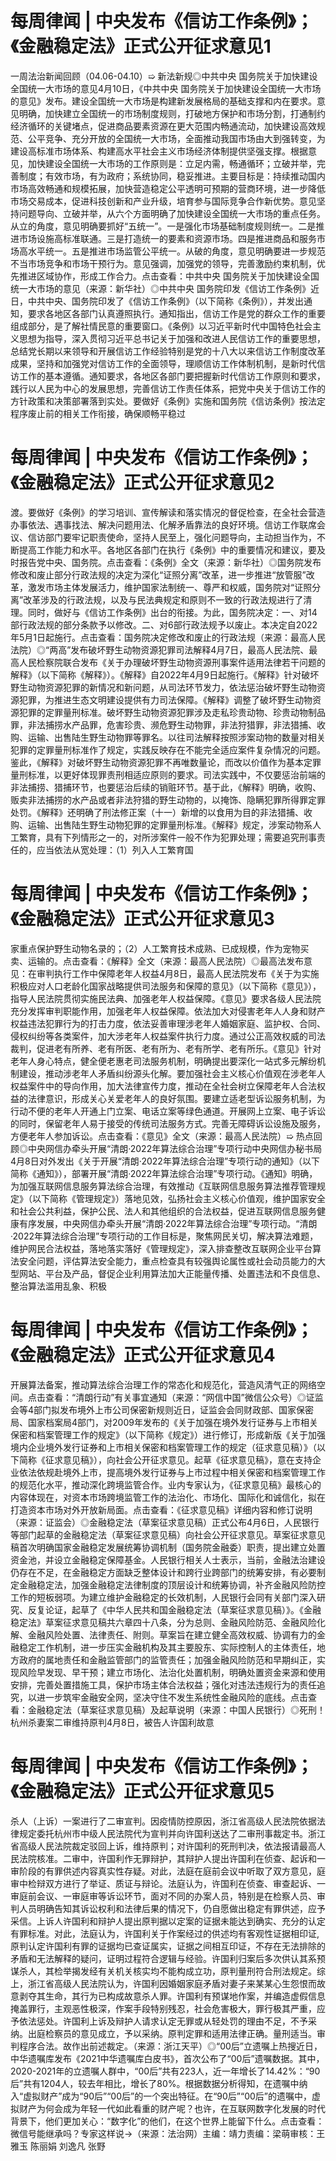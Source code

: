# 每周律闻 | 中央发布《信访工作条例》；《金融稳定法》正式公开征求意见1

一周法治新闻回顾（04.06-04.10）➯ 新法新规◎中共中央 国务院关于加快建设全国统一大市场的意见4月10日，《中共中央 国务院关于加快建设全国统一大市场的意见》发布。建设全国统一大市场是构建新发展格局的基础支撑和内在要求。意见明确，加快建立全国统一的市场制度规则，打破地方保护和市场分割，打通制约经济循环的关键堵点，促进商品要素资源在更大范围内畅通流动，加快建设高效规范、公平竞争、充分开放的全国统一大市场，全面推动我国市场由大到强转变，为建设高标准市场体系、构建高水平社会主义市场经济体制提供坚强支撑。根据意见，加快建设全国统一大市场的工作原则是：立足内需，畅通循环；立破并举，完善制度；有效市场，有为政府；系统协同，稳妥推进。主要目标是：持续推动国内市场高效畅通和规模拓展，加快营造稳定公平透明可预期的营商环境，进一步降低市场交易成本，促进科技创新和产业升级，培育参与国际竞争合作新优势。意见坚持问题导向、立破并举，从六个方面明确了加快建设全国统一大市场的重点任务。从立的角度，意见明确要抓好“五统一”。一是强化市场基础制度规则统一。二是推进市场设施高标准联通。三是打造统一的要素和资源市场。四是推进商品和服务市场高水平统一。五是推进市场监管公平统一。从破的角度，意见明确要进一步规范不当市场竞争和市场干预行为。意见强调，加强党的领导，完善激励约束机制，优先推进区域协作，形成工作合力。点击查看：中共中央 国务院关于加快建设全国统一大市场的意见（来源：新华社）◎中共中央 国务院印发《信访工作条例》近日，中共中央、国务院印发了《信访工作条例》（以下简称《条例》），并发出通知，要求各地区各部门认真遵照执行。通知指出，信访工作是党的群众工作的重要组成部分，是了解社情民意的重要窗口。《条例》以习近平新时代中国特色社会主义思想为指导，深入贯彻习近平总书记关于加强和改进人民信访工作的重要思想，总结党长期以来领导和开展信访工作经验特别是党的十八大以来信访工作制度改革成果，坚持和加强党对信访工作的全面领导，理顺信访工作体制机制，是新时代信访工作的基本遵循。通知要求，各地区各部门要把握新时代信访工作原则和要求，践行以人民为中心的发展思想，完善信访工作责任体系，把党中央关于信访工作的方针政策和决策部署落到实处。要做好《条例》实施和国务院《信访条例》按法定程序废止前的相关工作衔接，确保顺畅平稳过

# 每周律闻 | 中央发布《信访工作条例》；《金融稳定法》正式公开征求意见2

渡。要做好《条例》的学习培训、宣传解读和落实情况的督促检查，在全社会营造办事依法、遇事找法、解决问题用法、化解矛盾靠法的良好环境。信访工作联席会议、信访部门要牢记职责使命，坚持人民至上，强化问题导向，主动担当作为，不断提高工作能力和水平。各地区各部门在执行《条例》中的重要情况和建议，要及时报告党中央、国务院。点击查看：《条例》全文（来源：新华社）◎国务院发布修改和废止部分行政法规的决定为深化“证照分离”改革，进一步推进“放管服”改革，激发市场主体发展活力，维护国家法制统一、尊严和权威，国务院对“证照分离”改革涉及的行政法规，以及与民法典规定和原则不一致的行政法规进行了清理。同时，做好与《信访工作条例》出台的衔接。为此，国务院决定：一、对14部行政法规的部分条款予以修改。二、对6部行政法规予以废止。本决定自2022年5月1日起施行。点击查看：国务院决定修改和废止的行政法规（来源：最高人民法院）◎“两高”发布破坏野生动物资源犯罪司法解释4月7日，最高人民法院、最高人民检察院联合发布《关于办理破坏野生动物资源刑事案件适用法律若干问题的解释》（以下简称《解释》）。《解释》自2022年4月9日起施行。《解释》针对破坏野生动物资源犯罪的新情况和新问题，从司法环节发力，依法惩治破坏野生动物资源犯罪，为推进生态文明建设提供有力司法保障。《解释》调整了破坏野生动物资源犯罪的定罪量刑标准。破坏野生动物资源犯罪涉及走私珍贵动物、珍贵动物制品罪，非法捕捞水产品罪，危害珍贵、濒危野生动物罪，非法狩猎罪，非法猎捕、收购、运输、出售陆生野生动物罪等罪名。以往司法解释按照涉案动物的数量对相关犯罪的定罪量刑标准作了规定，实践反映存在不能完全适应案件复杂情况的问题。鉴此，《解释》对破坏野生动物资源犯罪不再唯数量论，而改以价值作为基本定罪量刑标准，以更好体现罪责刑相适应原则的要求。司法实践中，不仅要惩治前端的非法捕捞、猎捕环节，也要惩治后续的销赃环节。基于此，《解释》明确，收购、贩卖非法捕捞的水产品或者非法狩猎的野生动物的，以掩饰、隐瞒犯罪所得罪定罪处罚。《解释》还明确了刑法修正案（十一）新增的以食用为目的非法猎捕、收购、运输、出售陆生野生动物犯罪的定罪量刑标准。《解释》规定，涉案动物系人工繁育，具有下列情形之一的，对所涉案件一般不作为犯罪处理；需要追究刑事责任的，应当依法从宽处理：（1）列入人工繁育国

# 每周律闻 | 中央发布《信访工作条例》；《金融稳定法》正式公开征求意见3

家重点保护野生动物名录的；（2）人工繁育技术成熟、已成规模，作为宠物买卖、运输的。点击查看：《解释》全文（来源：最高人民法院）◎最高法发布意见：在审判执行工作中保障老年人权益4月8日，最高人民法院发布《关于为实施积极应对人口老龄化国家战略提供司法服务和保障的意见》（以下简称《意见》），指导人民法院贯彻实施民法典、加强老年人权益保障。《意见》要求各级人民法院充分发挥审判职能作用，加强老年人权益保障。依法加大对侵害老年人人身和财产权益违法犯罪行为的打击力度，依法妥善审理涉老年人婚姻家庭、监护权、合同、侵权纠纷等各类案件，加大涉老年人权益案件执行力度。通过公正高效权威的司法裁判，促进老有所养、老有所医、老有所为、老有所学、老有所乐。《意见》针对老年人身心特点，健全便老惠老司法服务机制，明确提出要深化一站式多元解纷机制建设，推动涉老年人矛盾纠纷源头化解。要加强社会主义核心价值观在涉老年人权益案件中的导向作用，加大法律宣传力度，推动在全社会树立保障老年人合法权益的法律意识，形成关心关爱老年人的良好氛围。要建立适老型诉讼服务机制，为行动不便的老年人开通上门立案、电话立案等绿色通道。开展网上立案、电子诉讼的同时，保留老年人易于接受的传统司法服务方式。完善无障碍诉讼设施及服务，方便老年人参加诉讼。点击查看：《意见》全文（来源：最高人民法院）➯ 热点回顾◎中央网信办牵头开展“清朗·2022年算法综合治理”专项行动中央网信办秘书局4月8日对外发出《关于开展“清朗·2022年算法综合治理”专项行动的通知》（以下简称《通知》），部署开展“清朗·2022年算法综合治理”专项行动。《通知》明确，为加强互联网信息服务算法综合治理，有效推动《互联网信息服务算法推荐管理规定》（以下简称《管理规定》）落地见效，弘扬社会主义核心价值观，维护国家安全和社会公共利益，保护公民、法人和其他组织的合法权益，促进互联网信息服务健康有序发展，中央网信办牵头开展“清朗·2022年算法综合治理”专项行动。“清朗·2022年算法综合治理”专项行动的工作目标是，聚焦网民关切，解决算法难题，维护网民合法权益，落地落实落好《管理规定》，深入排查整改互联网企业平台算法安全问题，评估算法安全能力，重点检查具有较强舆论属性或社会动员能力的大型网站、平台及产品，督促企业利用算法加大正能量传播、处置违法和不良信息、整治算法滥用乱象、积极

# 每周律闻 | 中央发布《信访工作条例》；《金融稳定法》正式公开征求意见4

开展算法备案，推动算法综合治理工作的常态化和规范化，营造风清气正的网络空间。点击查看：“清朗行动”有关事宜通知（来源：“网信中国”微信公众号）◎证监会等4部门拟发布境外上市公司保密新规则近日，证监会会同财政部、国家保密局、国家档案局4部门，对2009年发布的《关于加强在境外发行证券与上市相关保密和档案管理工作的规定》（以下简称《规定》）进行修订，形成新版《关于加强境内企业境外发行证券和上市相关保密和档案管理工作的规定（征求意见稿）》（以下简称《征求意见稿》），向社会公开征求意见。起草《征求意见稿》，意在支持企业依法依规赴境外上市，提高境外发行证券与上市过程中相关保密和档案管理工作的规范化水平，推动深化跨境监管合作。业内专家认为，《征求意见稿》最核心的内容体现在，对资本市场跨境监管工作的法治化、市场化、国际化和诚信化，拟在打造资本市场对外开放新局面。点击查看：《征求意见稿》详细内容和修订说明（来源：证监会）◎金融稳定法（草案征求意见稿）正式公布4月6日，人民银行等部门起草的金融稳定法（草案征求意见稿）向社会公开征求意见。草案征求意见稿首次明确国家金融稳定发展统筹协调机制（国务院金融委）职责，提出建立处置资金池，并设立金融稳定保障基金。人民银行相关人士表示，当前，金融法治建设仍存在不足，在金融稳定方面缺乏整体设计和跨行业跨部门的统筹安排，有必要制定金融稳定法，加强金融稳定法律制度的顶层设计和统筹协调，补齐金融风险防控工作的短板弱项。为建立维护金融稳定的长效机制，人民银行会同有关部门深入研究、反复论证，起草了《中华人民共和国金融稳定法（草案征求意见稿）》。《金融稳定法》草案征求意见稿共六章四十八条，分为总则、金融风险防范、金融风险化解、金融风险处置、法律责任、附则。草案旨在建立健全高效权威、协调有力的金融稳定工作机制，进一步压实金融机构及其主要股东、实际控制人的主体责任，地方政府的属地责任和金融监管部门的监管责任；加强金融风险防范和早期纠正，实现风险早发现、早干预；建立市场化、法治化处置机制，明确处置资金来源和使用安排，完善处置措施工具，保护市场主体合法权益；强化对违法违规行为的责任追究，以进一步筑牢金融安全网，坚决守住不发生系统性金融风险的底线。点击查看：金融稳定法（草案征求意见稿）及起草说明（来源：中国人民银行）◎死刑！杭州杀妻案二审维持原判4月8日，被告人许国利故意

# 每周律闻 | 中央发布《信访工作条例》；《金融稳定法》正式公开征求意见5

杀人（上诉）一案进行了二审宣判。因疫情防控原因，浙江省高级人民法院依据法律规定委托杭州市中级人民法院代为宣判并向许国利送达了二审刑事裁定书。浙江省高级人民法院裁定驳回上诉，维持原判；对许国利的死刑判决，依法报请最高人民法院核准。二审中，许国利作无罪辩护，其辩护人提出许国利在侦查、起诉和一审阶段的有罪供述内容真实性存疑。对此，法庭在庭前会议中听取了双方意见，庭审中检辩双方进行了举证、质证与辩论。法庭认为，许国利在侦查、审查起诉、一审庭前会议、一审庭审等诉讼环节，面对不同的办案人员，特别是在检察人员、审判人员明确告知其诉讼权利和法律后果的情况下，仍自愿做出稳定有罪供述，应予采信。上诉人许国利和辩护人提出原判据以定案的证据未能达到确实、充分的认定有罪标准。对此，法庭认为，许国利关于作案经过的供述均有客观性证据相印证,原判认定许国利有罪的证据均已查证属实，证据之间相互印证，不存在无法排除的矛盾和无法解释的疑问，证明过程符合逻辑与经验。许国利归案后多次供认其系预谋杀人，其检举揭发经有关机关核实均不能构成立功，原判量刑符合刑法规定。综上，浙江省高级人民法院认为，许国利因婚姻家庭矛盾对妻子来某某心生怨恨而故意剥夺其生命，其行为已构成故意杀人罪。许国利有预谋地作案，并编造虚假信息掩盖罪行，主观恶性极深，作案手段特别残忍，社会危害极大，罪行极其严重，应予依法惩处。许国利上诉及辩护人请求认定无罪或从轻处罚的理由不足，不予采纳。出庭检察员的意见成立，予以采纳。原判定罪和适用法律正确。量刑适当。审判程序合法。故作出前述裁定。（来源：浙江天平）◎“00后”立遗嘱上热搜近日，中华遗嘱库发布《2021中华遗嘱库白皮书》，首次公布了“00后”遗嘱数据。其中，2020-2021年的立遗嘱人群中，“00后”共有223人，近一年增长了14.42%：“90后”共有1204人，较去年相比，增长了80%。根据数据分析得知，在遗嘱中纳入“虚拟财产”成为“90后”“00后”的一个突出特征。在“90后”“00后”的遗嘱中，虚拟财产为何会成为年轻一代如此看重的财产呢？也许，在互联网数字化发展的时代背景下，他们更加关心：“数字化”的他们，在这个世界上能留下什么。点击查看：微信号能继承吗？专家这样说→（来源：法治网）主编：靖力责编：梁萌审核：王雅玉 陈丽娟 刘逸凡 张野

